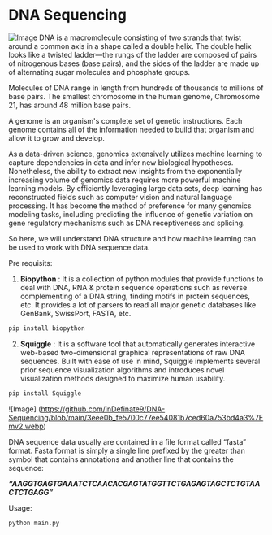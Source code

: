 # DNA Sequencing
![Image](https://github.com/inDefinate9/DNA-Sequencing/blob/main/index.png)
DNA is a macromolecule consisting of two strands that twist around a common axis in a shape called a double helix. The double helix looks like a twisted ladder—the rungs of the ladder are composed of pairs of nitrogenous bases (base pairs), and the sides of the ladder are made up of alternating sugar molecules and phosphate groups.

Molecules of DNA range in length from hundreds of thousands to millions of base pairs. The smallest chromosome in the human genome, Chromosome 21, has around 48 million base pairs.

A genome is an organism's complete set of genetic instructions. Each genome contains all of the information needed to build that organism and allow it to grow and develop.

As a data-driven science, genomics extensively utilizes machine learning to capture dependencies in data and infer new biological hypotheses. Nonetheless, the ability to extract new insights from the exponentially increasing volume of genomics data requires more powerful machine learning models. By efficiently leveraging large data sets, deep learning has reconstructed fields such as computer vision and natural language processing. It has become the method of preference for many genomics modeling tasks, including predicting the influence of genetic variation on gene regulatory mechanisms such as DNA receptiveness and splicing.

So here, we will understand DNA structure and how machine learning can be used to work with DNA sequence data.

Pre requisits:

1. **Biopython** : It is a collection of python modules that provide functions to deal with DNA, RNA & protein sequence operations such as reverse complementing of a DNA string, finding motifs in protein sequences, etc. It provides a lot of parsers to read all major genetic databases like GenBank, SwissPort, FASTA, etc.

```python
pip install biopython
```

2. **Squiggle** : It is a software tool that automatically generates interactive web-based two-dimensional graphical representations of raw DNA sequences. Built with ease of use in mind, Squiggle implements several prior sequence visualization algorithms and introduces novel visualization methods designed to maximize human usability.

```python
pip install Squiggle
```

![Image] (https://github.com/inDefinate9/DNA-Sequencing/blob/main/3eee0b_fe5700c77ee54081b7ced60a753bd4a3%7Emv2.webp)

DNA sequence data usually are contained in a file format called “fasta” format. Fasta format is simply a single line prefixed by the greater than symbol that contains annotations and another line that contains the sequence:

***“AAGGTGAGTGAAATCTCAACACGAGTATGGTTCTGAGAGTAGCTCTGTAACTCTGAGG”***

Usage:

```python
python main.py
```
